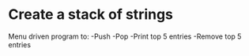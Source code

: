 # Create a stack of strings
Menu driven program to:
  -Push
  -Pop
  -Print top 5 entries
  -Remove top 5 entries
